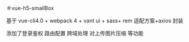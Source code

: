 ＃vue-h5-smallBox

基于 vue-cli4.0 + webpack 4 + vant ui + sass+ rem 适配方案+axios 封装

添加了登录鉴权 路由配置 跨域处理 对上传图片压缩 等功能

